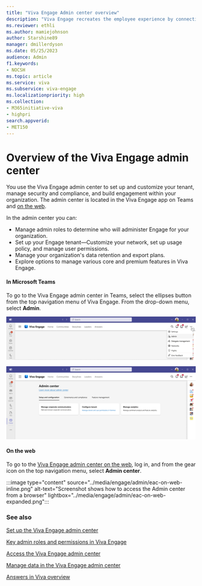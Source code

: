 ```yaml
---
title: "Viva Engage Admin center overview"
description: "Viva Engage recreates the employee experience by connecting people across the company, wherever and whenever they work, ensuring employees are included, engaged, and empowered."
ms.reviewer: ethli
ms.author: mamiejohnson
author: Starshine89
manager: dmillerdyson
ms.date: 05/25/2023
audience: Admin
f1.keywords:
- NOCSH
ms.topic: article
ms.service: viva
ms.subservice: viva-engage
ms.localizationpriority: high
ms.collection:  
- M365initiative-viva
- highpri
search.appverid:
- MET150
---
```


# Overview of the Viva Engage admin center

You use the Viva Engage admin center to set up and customize your tenant, manage security and compliance, and build engagement within your organization. The admin center is located in the Viva Engage app on Teams and [on the web](https://engage.cloud.microsoft).

In the admin center you can:  

- Manage admin roles to determine who will administer Engage for your organization.
- Set up your Engage tenant—Customize your network, set up usage policy, and manage user permissions.
- Manage your organization's data retention and export plans.
- Explore options to manage various core and premium features in Viva Engage.  

#### In Microsoft Teams
To go to the Viva Engage admin center in Teams, select the ellipses button from the top navigation menu of Viva Engage. From the drop-down menu, select **Admin**.

[![Screenshot of the entrypoint into the Viva Engage admin center.](/viva/media/engage/admin/admin-entry-point.png)](/viva/media/engage/admin/admin-entry-point.png#lightbox)

[![Screenshot of the Viva Engage admin center experience for admins.](/viva/media/engage/admin/eac-entry-view.png)](/viva/media/engage/admin/eac-entry-view.png#lightbox)


#### On the web
To go to the [Viva Engage admin center on the web](https://engage.cloud.microsoft), log in, and from the gear icon on the top navigation menu, select **Admin center**.

:::image type="content" source="../media/engage/admin/eac-on-web-inline.png" alt-text="Screenshot shows how to access the Admin center from a browser" lightbox="../media/engage/admin/eac-on-web-expanded.png":::


### See also

[Set up the Viva Engage admin center](/viva/engage/eac-get-started)

[Key admin roles and permissions in Viva Engage](/viva/engage/eac-key-admin-roles-permissions)

[Access the Viva Engage admin center](/viva/engage/eac-as-access-eac)

[Manage data in the Viva Engage admin center](/viva/engage/eac-as-manage-data)

[Answers in Viva overview](/viva/engage/eac-answers-overview-setup)
